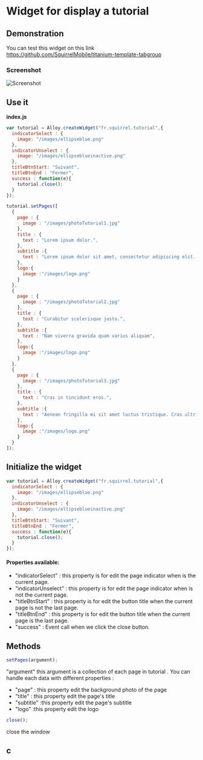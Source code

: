 # Widget for display a tutorial


## Demonstration
You can test this widget on this link https://github.com/SquirrelMobile/titanium-template-tabgroup

### Screenshot
![Screenshot](https://github.com/SquirrelMobile/fr.squirrel.tutorial/blob/master/animation.gif?raw=true)

## Use it

**index.js**
```javascript
var tutorial = Alloy.createWidget("fr.squirrel.tutorial",{
  indicatorSelect : {
    image: "/images/ellipseblue.png"
  },
  indicatorUnselect : {
    image: "/images/ellipseblueinactive.png"
  },
  titleBtnStart: "Suivant",
  titleBtnEnd : "Fermer",
  success : function(e){
    tutorial.close();
  }
});
```


```javascript
tutorial.setPages([
  {
    page : {
      image : "/images/photoTutorial1.jpg"
    },
    title : {
      text : "Lorem ipsum dolor.",
    },
    subtitle :{
      text : "Lorem ipsum dolor sit amet, consectetur adipiscing elit. Phasellus sollicitudin magna eget velit aliquet, id facilisis nulla commodo. Fusce a hendrerit dolor, sed volutpat lacus.",
    },
    logo:{
      image :"/images/logo.png"
    }
  },
  {
    page : {
      image : "/images/photoTutorial2.jpg"
    },
    title : {
      text : "Curabitur scelerisque justo.",
    },
    subtitle :{
      text : "Nam viverra gravida quam varius aliquam",
    },
    logo:{
      image :"/images/logo.png"
    }
  },
  {
    page : {
      image : "/images/photoTutorial3.jpg"
    },
    title : {
      text : "Cras in tincidunt eros.",
    },
    subtitle :{
      text : "Aenean fringilla mi sit amet luctus tristique. Cras ultrices dolor non lacus bibendum tristique.",
    },
    logo:{
      image :"/images/logo.png"
    }
  }
]);
```
## Initialize the widget

```javascript
var tutorial = Alloy.createWidget("fr.squirrel.tutorial",{
  indicatorSelect : {
    image: "/images/ellipseblue.png"
  },
  indicatorUnselect : {
    image: "/images/ellipseblueinactive.png"
  },
  titleBtnStart: "Suivant",
  titleBtnEnd : "Fermer",
  success : function(e){
    tutorial.close();
  }
});
```

#### Properties available:

* "indicatorSelect" : this property is for edit the page indicator when is the current page.
* "indicatorUnselect" : this property is for edit the page indicator when is not the current page.
* "titleBtnStart" : this property is for edit the button title when the current page is not the last page.
* "titleBtnEnd" : this property is for edit the button title when the current page is the last page.
* "success" : Event call when we click the close button.

## Methods


```javascript
setPages(argument);
```

"argument" this argument is a collection of each page in tutorial . You can handle each data with different properties :
* "page" : this property edit the background photo of the page
* "title" : this property edit the page's title
* "subtitle" :this property edit the page's subtitle
* "logo" :this property edit the logo


```javascript
close();
```

close the window

## c
